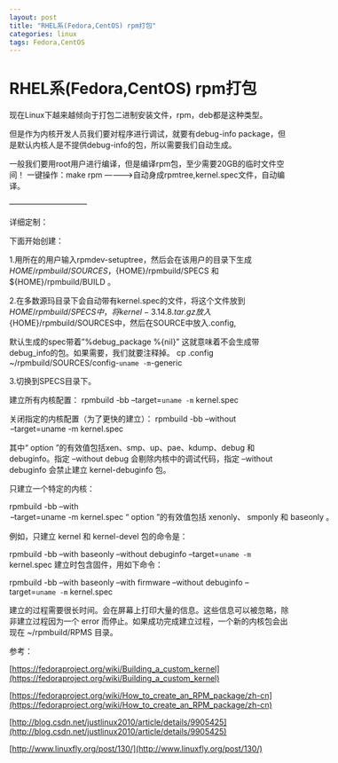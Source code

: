 ```yaml
---
layout: post
title: "RHEL系(Fedora,CentOS) rpm打包"
categories: linux
tags: Fedora,CentOS
---
```

RHEL系(Fedora,CentOS) rpm打包
=============================
现在Linux下越来越倾向于打包二进制安装文件，rpm，deb都是这种类型。

但是作为内核开发人员我们要对程序进行调试，就要有debug-info package，但是默认内核人是不提供debug-info的包，所以需要我们自动生成。

一般我们要用root用户进行编译，但是编译rpm包，至少需要20GB的临时文件空间！
一键操作：make rpm ———–>自动身成rpmtree,kernel.spec文件，自动编译。

——————————

详细定制：

下面开始创建：

1.用所在的用户输入rpmdev-setuptree，然后会在该用户的目录下生成${HOME}/rpmbuild/SOURCES ，${HOME}/rpmbuild/SPECS 和 ${HOME}/rpmbuild/BUILD 。

2.在多数源玛目录下会自动带有kernel.spec的文件，将这个文件放到${HOME}/rpmbuild/SPECS中，将kernel-3.14.8.tar.gz 放入${HOME}/rpmbuild/SOURCES中，然后在SOURCE中放入.config,

默认生成的spec带着”%debug_package %{nil}” 这就意味着不会生成带debug_info的包。如果需要，我们就要注释掉。
cp .config ~/rpmbuild/SOURCES/config-`uname -m`-generic

3.切换到SPECS目录下。

建立所有内核配置：
rpmbuild -bb –target=`uname -m` kernel.spec

关闭指定的内核配置（为了更快的建立）：
rpmbuild -bb –without <option> –target=`uname -m` kernel.spec

其中“ option ”的有效值包括xen、smp、up、pae、kdump、debug 和 debuginfo。指定 –without debug 会剔除内核中的调试代码，指定 –without debuginfo 会禁止建立 kernel-debuginfo 包。

只建立一个特定的内核：

rpmbuild -bb –with <option> –target=`uname -m` kernel.spec
“ option ”的有效值包括 xenonly、 smponly 和 baseonly 。

例如，只建立 kernel 和 kernel-devel 包的命令是：

rpmbuild -bb –with baseonly –without debuginfo –target=`uname -m` kernel.spec
建立时包含固件，用如下命令：

rpmbuild -bb –with baseonly –with firmware –without debuginfo  –target=`uname -m` kernel.spec 

建立的过程需要很长时间。会在屏幕上打印大量的信息。这些信息可以被忽略，除非建立过程因为一个 error 而停止。如果成功完成建立过程，一个新的内核包会出现在 ~/rpmbuild/RPMS 目录。

 

参考：

[https://fedoraproject.org/wiki/Building_a_custom_kernel](https://fedoraproject.org/wiki/Building_a_custom_kernel)

[https://fedoraproject.org/wiki/How_to_create_an_RPM_package/zh-cn](https://fedoraproject.org/wiki/How_to_create_an_RPM_package/zh-cn)

[http://blog.csdn.net/justlinux2010/article/details/9905425](http://blog.csdn.net/justlinux2010/article/details/9905425)

[http://www.linuxfly.org/post/130/](http://www.linuxfly.org/post/130/)



